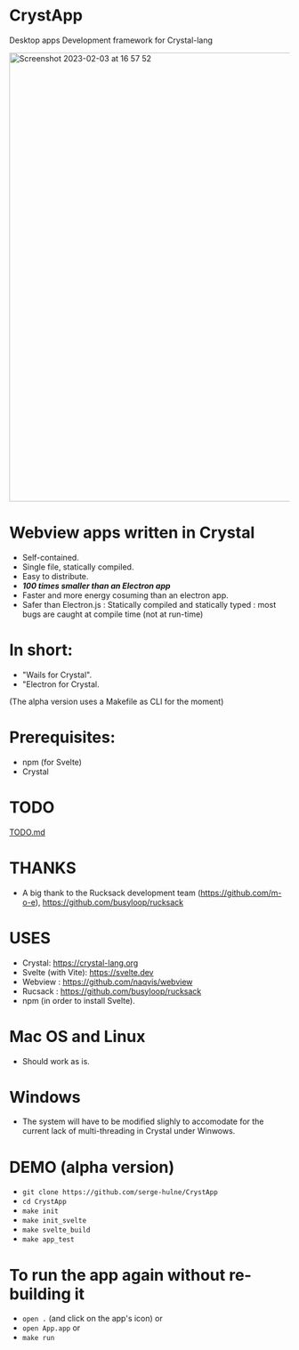 
# CrystApp
Desktop apps Development framework for Crystal-lang

<img width="807" alt="Screenshot 2023-02-03 at 16 57 52" src="https://user-images.githubusercontent.com/303502/216673349-1131c4d5-75d8-4a58-948e-5069a7f0fa38.png">

# Webview apps written in Crystal
- Self-contained.
- Single file, statically compiled.
- Easy to distribute.
- ***100 times smaller than an Electron app***
- Faster and more energy cosuming than an electron app.
- Safer than Electron.js : Statically compiled and statically typed : most bugs are caught at compile time (not at run-time)

# In short:
- "Wails for Crystal".
- "Electron for Crystal.

(The alpha version uses a Makefile as CLI for the moment)

# Prerequisites:
- npm (for Svelte)
- Crystal

# TODO
[TODO.md](https://github.com/serge-hulne/CrystApp/blob/main/TODO.md)

# THANKS
- A big thank to the Rucksack development team (https://github.com/m-o-e), https://github.com/busyloop/rucksack

# USES
- Crystal: https://crystal-lang.org
- Svelte (with Vite): https://svelte.dev
- Webview : https://github.com/naqvis/webview
- Rucsack : https://github.com/busyloop/rucksack
- npm (in order to install Svelte).

# Mac OS and Linux
-  Should work as is.

# Windows
- The system will have to be modified slighly to accomodate for the current lack of multi-threading in Crystal under Winwows.

# DEMO (alpha version)
- `git clone https://github.com/serge-hulne/CrystApp`
- `cd CrystApp`
- `make init`
- `make init_svelte`
- `make svelte_build`
- `make app_test`

# To run the app again without re-building it
- `open .` (and click on the app's icon)
or
- `open App.app`
or 
- `make run`
  
